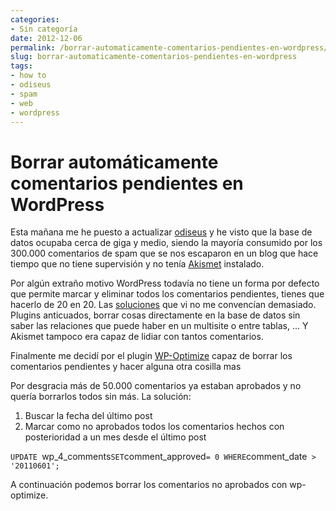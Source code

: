 ```yaml
---
categories:
- Sin categoría
date: 2012-12-06
permalink: /borrar-automaticamente-comentarios-pendientes-en-wordpress/502/
slug: borrar-automaticamente-comentarios-pendientes-en-wordpress
tags:
- how to
- odiseus
- spam
- web
- wordpress
---
```


# Borrar automáticamente comentarios pendientes en WordPress

Esta mañana me he puesto a actualizar [odiseus](http://odiseus.org) y he visto que la base de datos ocupaba cerca de giga y medio, siendo la mayoría consumido por los 300.000 comentarios de spam que se nos escaparon en un blog que hace tiempo que no tiene supervisión y no tenía [Akismet](http://akismet.com/) instalado.

Por algún extraño motivo WordPress todavía no tiene un forma por defecto que permite marcar y eliminar todos los comentarios pendientes, tienes que hacerlo de 20 en 20. Las [soluciones](http://gnoted.com/how-to-delete-all-pending-comments-in-one-click-wordpress/) que vi no me convencían demasiado. Plugins anticuados, borrar cosas directamente en la base de datos sin saber las relaciones que puede haber en un multisite o entre tablas, … Y Akismet tampoco era capaz de lidiar con tantos comentarios.

Finalmente me decidí por el plugin [WP-Optimize](http://wordpress.org/extend/plugins/wp-optimize/) capaz de borrar los comentarios pendientes y hacer alguna otra cosilla mas

Por desgracia más de 50.000 comentarios ya estaban aprobados y no quería borrarlos todos sin más. La solución:

1. Buscar la fecha del último post
2. Marcar como no aprobados todos los comentarios hechos con posterioridad a un mes desde el último post

`UPDATE `wp_4_comments` SET `comment_approved` = 0 WHERE `comment_date` > '20110601';`

A continuación podemos borrar los comentarios no aprobados con wp-optimize.